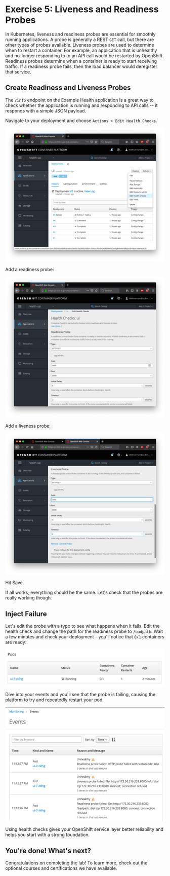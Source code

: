 # Exercise 5: Liveness and Readiness Probes

In Kubernetes, liveness and readiness probes are essential for smoothly running applications. A probe is generally a REST `GET` call, but there are other types of probes available. Liveness probes are used to determine when to restart a container. For example, an application that is unhealthy and no-longer responding to to an API call would be restarted by OpenShift. Readiness probes determine when a container is ready to start receiving traffic. If a readiness probe fails, then the load balancer would deregister that service.

## Create Readiness and Liveness Probes

The `/info` endpoint on the Example Health application is a great way to check whether the application is running and responding to API calls -- it responds with a simple JSON payload.

Navigate to your deployment and choose `Actions > Edit Health Checks`.

![](../.gitbook/assets/screen-shot-2019-08-13-at-11.05.38-pm.png)

Add a readiness probe:

![](../.gitbook/assets/screen-shot-2019-08-13-at-11.06.13-pm.png)

Add a liveness probe:

![](../.gitbook/assets/screen-shot-2019-08-13-at-11.16.22-pm.png)

Hit Save.

If all works, everything should be the same. Let's check that the probes are really working though.

## Inject Failure

Let's edit the probe with a typo to see what happens when it fails. Edit the health check and change the path for the readiness probe to `/badpath`. Wait a few minutes and check your deployment - you'll notice that `0/1` containers are ready:

![](../.gitbook/assets/screen-shot-2019-08-13-at-11.12.52-pm.png)

Dive into your events and you'll see that the probe is failing, causing the platform to try and repeatedly restart your pod.

![](../.gitbook/assets/screen-shot-2019-08-13-at-11.13.02-pm.png)

Using health checks gives your OpenShift service layer better reliability and helps you start with a strong foundation.

## You're done! What's next?

Congratulations on completing the lab! To learn more, check out the optional courses and certifications we have available.
